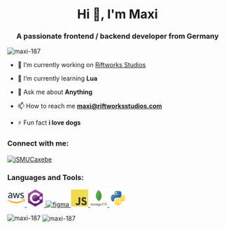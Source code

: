 <h1 align="center">Hi 👋, I'm Maxi</h1>
<h3 align="center">A passionate frontend / backend developer from Germany</h3>

<p align="left"> <img src="https://komarev.com/ghpvc/?username=maxi-187&label=Profile%20views&color=0e75b6&style=flat" alt="maxi-187" /> </p>

- 🔭 I’m currently working on [Riftworks Studios](https://discord.gg/jSMUCaxebe)

- 🌱 I’m currently learning **Lua**

- 💬 Ask me about **Anything**

- 📫 How to reach me **maxi@riftworksstudios.com**

- ⚡ Fun fact **i love dogs**

<h3 align="left">Connect with me:</h3>
<p align="left">
<a href="https://discord.gg/jSMUCaxebe" target="blank"><img align="center" src="https://raw.githubusercontent.com/rahuldkjain/github-profile-readme-generator/master/src/images/icons/Social/discord.svg" alt="jSMUCaxebe" height="30" width="40" /></a>
</p>

<h3 align="left">Languages and Tools:</h3>
<p align="left"> <a href="https://aws.amazon.com" target="_blank" rel="noreferrer"> <img src="https://raw.githubusercontent.com/devicons/devicon/master/icons/amazonwebservices/amazonwebservices-original-wordmark.svg" alt="aws" width="40" height="40"/> </a> <a href="https://www.w3schools.com/cs/" target="_blank" rel="noreferrer"> <img src="https://raw.githubusercontent.com/devicons/devicon/master/icons/csharp/csharp-original.svg" alt="csharp" width="40" height="40"/> </a> <a href="https://www.figma.com/" target="_blank" rel="noreferrer"> <img src="https://www.vectorlogo.zone/logos/figma/figma-icon.svg" alt="figma" width="40" height="40"/> </a> <a href="https://developer.mozilla.org/en-US/docs/Web/JavaScript" target="_blank" rel="noreferrer"> <img src="https://raw.githubusercontent.com/devicons/devicon/master/icons/javascript/javascript-original.svg" alt="javascript" width="40" height="40"/> </a> <a href="https://www.mongodb.com/" target="_blank" rel="noreferrer"> <img src="https://raw.githubusercontent.com/devicons/devicon/master/icons/mongodb/mongodb-original-wordmark.svg" alt="mongodb" width="40" height="40"/> </a> <a href="https://www.python.org" target="_blank" rel="noreferrer"> <img src="https://raw.githubusercontent.com/devicons/devicon/master/icons/python/python-original.svg" alt="python" width="40" height="40"/> </a> </p>

<p><img align="left" src="https://github-readme-stats.vercel.app/api/top-langs?username=maxi-187&show_icons=true&locale=en&layout=compact" alt="maxi-187" /></p>

<p>&nbsp;<img align="center" src="https://github-readme-stats.vercel.app/api?username=maxi-187&show_icons=true&locale=en" alt="maxi-187" /></p>
